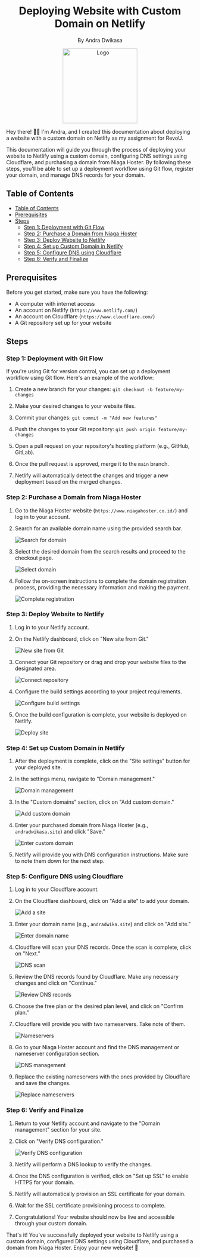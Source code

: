 <div align="center">
  <h1>Deploying Website with Custom Domain on Netlify</h1>
  <p>By Andra Dwikasa</p>
  <img src="Images/logo.jpg" alt="Logo" width="200" height="200">
</div>

Hey there! 👋🏻 I'm Andra, and I created this documentation about deploying a website with a custom domain on Netlify as my assignment for RevoU.

This documentation will guide you through the process of deploying your website to Netlify using a custom domain, configuring DNS settings using Cloudflare, and purchasing a domain from Niaga Hoster. By following these steps, you'll be able to set up a deployment workflow using Git flow, register your domain, and manage DNS records for your domain.

## Table of Contents
- [Table of Contents](#table-of-contents)
- [Prerequisites](#prerequisites)
- [Steps](#steps)
  - [Step 1: Deployment with Git Flow](#step-1-deployment-with-git-flow)
  - [Step 2: Purchase a Domain from Niaga Hoster](#step-2-purchase-a-domain-from-niaga-hoster)
  - [Step 3: Deploy Website to Netlify](#step-3-deploy-website-to-netlify)
  - [Step 4: Set up Custom Domain in Netlify](#step-4-set-up-custom-domain-in-netlify)
  - [Step 5: Configure DNS using Cloudflare](#step-5-configure-dns-using-cloudflare)
  - [Step 6: Verify and Finalize](#step-6-verify-and-finalize)

## Prerequisites

Before you get started, make sure you have the following:

- A computer with internet access
- An account on Netlify (`https://www.netlify.com/`)
- An account on Cloudflare (`https://www.cloudflare.com/`)
- A Git repository set up for your website

## Steps

### Step 1: Deployment with Git Flow

If you're using Git for version control, you can set up a deployment workflow using Git flow. Here's an example of the workflow:

1. Create a new branch for your changes: `git checkout -b feature/my-changes`

2. Make your desired changes to your website files.

3. Commit your changes: `git commit -m "Add new features"`

4. Push the changes to your Git repository: `git push origin feature/my-changes`

5. Open a pull request on your repository's hosting platform (e.g., GitHub, GitLab).

6. Once the pull request is approved, merge it to the `main` branch.

7. Netlify will automatically detect the changes and trigger a new deployment based on the merged changes.

### Step 2: Purchase a Domain from Niaga Hoster

1. Go to the Niaga Hoster website (`https://www.niagahoster.co.id/`) and log in to your account.

2. Search for an available domain name using the provided search bar.

   ![Search for domain](Images/readme/search_domain.png)

3. Select the desired domain from the search results and proceed to the checkout page.

   ![Select domain](Images/readme/select_domain.png)

4. Follow the on-screen instructions to complete the domain registration process, providing the necessary information and making the payment.

   ![Complete registration](Images/readme/complete_registration.png)

### Step 3: Deploy Website to Netlify

1. Log in to your Netlify account.

2. On the Netlify dashboard, click on "New site from Git."

   ![New site from Git](Images/readme/new_site_from_git.png)

3. Connect your Git repository or drag and drop your website files to the designated area.

   ![Connect repository](Images/readme/connect_repository.png)

4. Configure the build settings according to your project requirements.

   ![Configure build settings](Images/readme/configure_build_settings.png)

5. Once the build configuration is complete, your website is deployed on Netlify.

   ![Deploy site](Images/readme/deploy_site.png)

### Step 4: Set up Custom Domain in Netlify

1. After the deployment is complete, click on the "Site settings" button for your deployed site.

2. In the settings menu, navigate to "Domain management."

   ![Domain management](Images/readme/domain_management.png)

3. In the "Custom domains" section, click on "Add custom domain."

   ![Add custom domain](Images/readme/add_custom_domain.png)

4. Enter your purchased domain from Niaga Hoster (e.g., `andradwikasa.site`) and click "Save."

   ![Enter custom domain](Images/readme/enter_custom_domain.png)

5. Netlify will provide you with DNS configuration instructions. Make sure to note them down for the next step.

### Step 5: Configure DNS using Cloudflare

1. Log in to your Cloudflare account.

2. On the Cloudflare dashboard, click on "Add a site" to add your domain.

   ![Add a site](Images/readme/add_a_site.png)

3. Enter your domain name (e.g., `andradwika.site`) and click on "Add site."

   ![Enter domain name](Images/readme/enter_domain_name.png)

4. Cloudflare will scan your DNS records. Once the scan is complete, click on "Next."

   ![DNS scan](Images/readme/dns_scan.png)

5. Review the DNS records found by Cloudflare. Make any necessary changes and click on "Continue."

   ![Review DNS records](Images/readme/review_dns_records.png)

6. Choose the free plan or the desired plan level, and click on "Confirm plan."

7. Cloudflare will provide you with two nameservers. Take note of them.

   ![Nameservers](Images/readme/nameservers.png)

8. Go to your Niaga Hoster account and find the DNS management or nameserver configuration section.

   ![DNS management](Images/readme/dns_management.png)

9. Replace the existing nameservers with the ones provided by Cloudflare and save the changes.

   ![Replace nameservers](Images/readme/replace_nameservers.png)

### Step 6: Verify and Finalize

1. Return to your Netlify account and navigate to the "Domain management" section for your site.

2. Click on "Verify DNS configuration."

   ![Verify DNS configuration](Images/readme/verify_dns_configuration.png)

3. Netlify will perform a DNS lookup to verify the changes.

4. Once the DNS configuration is verified, click on "Set up SSL" to enable HTTPS for your domain.

5. Netlify will automatically provision an SSL certificate for your domain.

6. Wait for the SSL certificate provisioning process to complete.

7. Congratulations! Your website should now be live and accessible through your custom domain.

That's it! You've successfully deployed your website to Netlify using a custom domain, configured DNS settings using Cloudflare, and purchased a domain from Niaga Hoster. Enjoy your new website! 🚀
